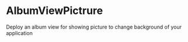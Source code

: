 # AlbumViewPictrure
Deploy an album view for showing picture to change background of your application
